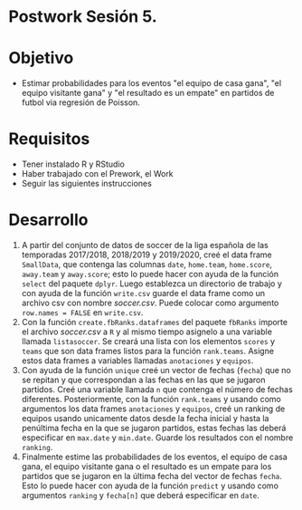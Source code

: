 # Postwork Sesión 5.

# Objetivo

- Estimar probabilidades para los eventos "el equipo de casa gana", "el equipo visitante gana" y "el resultado es un empate" en partidos de futbol via regresión de Poisson.

# Requisitos

- Tener instalado R y RStudio
- Haber trabajado con el Prework, el Work 
- Seguir las siguientes instrucciones

# Desarrollo

1. A partir del conjunto de datos de soccer de la liga española de las temporadas 2017/2018, 2018/2019 y 2019/2020, creé el data frame `SmallData`, que contenga las columnas `date`, `home.team`, `home.score`, `away.team` y `away.score`; esto lo puede hacer con ayuda de la función `select` del paquete `dplyr`. Luego establezca un directorio de trabajo y con ayuda de la función `write.csv` guarde el data frame como un archivo csv con nombre *soccer.csv*. Puede colocar como argumento `row.names = FALSE` en `write.csv`. 
2. Con la función `create.fbRanks.dataframes` del paquete `fbRanks` importe el archivo *soccer.csv* a `R` y al mismo tiempo asignelo a una variable llamada `listasoccer`. Se creará una lista con los elementos `scores` y `teams` que son data frames listos para la función `rank.teams`. Asigne estos data frames a variables llamadas `anotaciones` y `equipos`.
3. Con ayuda de la función `unique` creé un vector de fechas (`fecha`) que no se repitan y que correspondan a las fechas en las que se jugaron partidos. Creé una variable llamada `n` que contenga el número de fechas diferentes. Posteriormente, con la función `rank.teams` y usando como argumentos los data frames `anotaciones` y `equipos`, creé un ranking de equipos usando unicamente datos desde la fecha inicial y hasta la penúltima fecha en la que se jugaron partidos, estas fechas las deberá especificar en `max.date` y `min.date`. Guarde los resultados con el nombre `ranking`.
4. Finalmente estime las probabilidades de los eventos, el equipo de casa gana, el equipo visitante gana o el resultado es un empate para los partidos que se jugaron en la última fecha del vector de fechas `fecha`. Esto lo puede hacer con ayuda de la función `predict` y usando como argumentos `ranking` y `fecha[n]` que deberá especificar en `date`.
